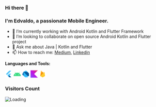 ### Hi there 👋

### I'm Edvaldo, a passionate Mobile Engineer.

- 🌱 I’m currently working with Android Kotlin and Flutter Framework
- 👯 I’m looking to collaborate on open source Android Kotlin and Flutter project
- 💬 Ask me about Java | Kotlin and Flutter
- 📫 How to reach me: [Medium](https://medium.com/@edvaldonuniomartins/), [Linkedin](https://www.linkedin.com/in/edvaldo-martins-7a6a73151/)

**Languages and Tools:**

<code><img height="24" src="https://raw.githubusercontent.com/github/explore/80688e429a7d4ef2fca1e82350fe8e3517d3494d/topics/flutter/flutter.png"></code>
<code><img height="24" src="https://raw.githubusercontent.com/github/explore/80688e429a7d4ef2fca1e82350fe8e3517d3494d/topics/android/android.png"></code>
<code><img height="24" src="https://raw.githubusercontent.com/github/explore/80688e429a7d4ef2fca1e82350fe8e3517d3494d/topics/dart/dart.png"></code>
<code><img height="24" src="https://raw.githubusercontent.com/github/explore/80688e429a7d4ef2fca1e82350fe8e3517d3494d/topics/kotlin/kotlin.png"></code>
<code><img height="24" src="https://raw.githubusercontent.com/github/explore/80688e429a7d4ef2fca1e82350fe8e3517d3494d/topics/firebase/firebase.png"></code>

### Visitors Count
<img align="left" src = "https://profile-counter.glitch.me/srnunio/count.svg" alt ="Loading">
 
